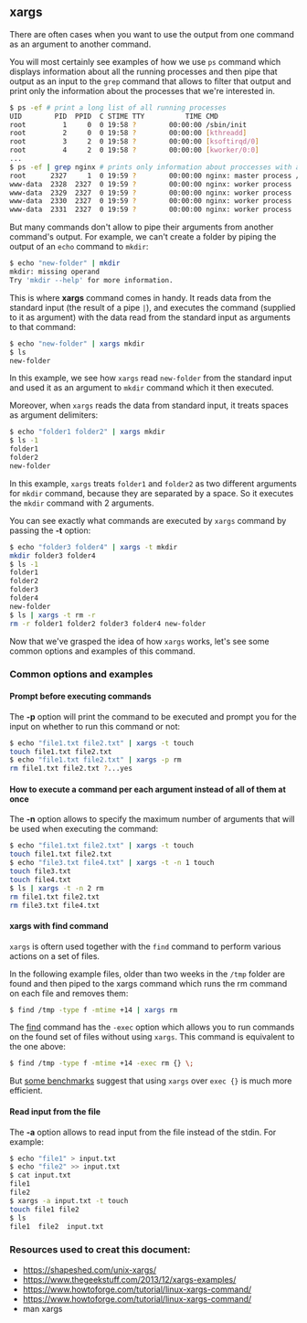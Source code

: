 ## xargs

There are often cases when you want to use the output from one command as an argument to another command.

You will most certainly see examples of how we use `ps` command which displays information about all the running processes and then pipe that output as an input to the `grep` command that allows to filter that output and print only the information about the processes that we're interested in.

```bash
$ ps -ef # print a long list of all running processes
UID        PID  PPID  C STIME TTY          TIME CMD
root         1     0  0 19:58 ?        00:00:00 /sbin/init
root         2     0  0 19:58 ?        00:00:00 [kthreadd]
root         3     2  0 19:58 ?        00:00:00 [ksoftirqd/0]
root         4     2  0 19:58 ?        00:00:00 [kworker/0:0]
...
$ ps -ef | grep nginx # prints only information about proccesses with a specific name
root      2327     1  0 19:59 ?        00:00:00 nginx: master process /usr/sbin/nginx
www-data  2328  2327  0 19:59 ?        00:00:00 nginx: worker process
www-data  2329  2327  0 19:59 ?        00:00:00 nginx: worker process
www-data  2330  2327  0 19:59 ?        00:00:00 nginx: worker process
www-data  2331  2327  0 19:59 ?        00:00:00 nginx: worker process
```

But many commands don't allow to pipe their arguments from another command's output. For example, we can't create a folder by piping the output of an `echo` command to `mkdir`:

```bash
$ echo "new-folder" | mkdir
mkdir: missing operand
Try 'mkdir --help' for more information.
```

This is where **xargs** command comes in handy. It reads data from the standard input (the result of a pipe `|`), and executes the command (supplied to it as argument) with the data read from the standard input as arguments to that command:

```bash
$ echo "new-folder" | xargs mkdir
$ ls
new-folder
```

In this example, we see how `xargs` read `new-folder` from the standard input and used it as an argument to `mkdir` command which it then executed.

Moreover, when `xargs` reads the data from standard input, it treats spaces as argument delimiters:

```bash
$ echo "folder1 folder2" | xargs mkdir
$ ls -1
folder1
folder2
new-folder
```

In this example, `xargs` treats `folder1` and `folder2` as two different arguments for `mkdir` command, because they are separated by a space. So it executes the `mkdir` command with 2 arguments.

You can see exactly what commands are executed by `xargs` command by passing the **-t** option:

```bash
$ echo "folder3 folder4" | xargs -t mkdir
mkdir folder3 folder4
$ ls -1
folder1
folder2
folder3
folder4
new-folder
$ ls | xargs -t rm -r
rm -r folder1 folder2 folder3 folder4 new-folder
```

Now that we've grasped the idea of how `xargs` works, let's see some common options and examples of this command.

### Common options and examples

#### Prompt before executing commands

The **-p** option will print the command to be executed and prompt you for the input on whether to run this command or not:

```bash
$ echo "file1.txt file2.txt" | xargs -t touch
touch file1.txt file2.txt
$ echo "file1.txt file2.txt" | xargs -p rm
rm file1.txt file2.txt ?...yes
```

#### How to execute a command per each argument instead of all of them at once

The **-n** option allows to specify the maximum number of arguments that will be used when executing the command:

```bash
$ echo "file1.txt file2.txt" | xargs -t touch
touch file1.txt file2.txt
$ echo "file3.txt file4.txt" | xargs -t -n 1 touch
touch file3.txt
touch file4.txt
$ ls | xargs -t -n 2 rm
rm file1.txt file2.txt
rm file3.txt file4.txt
```

#### xargs with find command

`xargs` is oftern used together with the `find` command to perform various actions on a set of files.

In the following example files, older than two weeks in the `/tmp` folder are found and then piped to the xargs command which runs the rm command on each file and removes them:

```bash
$ find /tmp -type f -mtime +14 | xargs rm
```

The [find](find.md) command has the `-exec` option which allows you to run commands on the found set of files without using `xargs`. This command is equivalent to the one above:

```bash
$ find /tmp -type f -mtime +14 -exec rm {} \;
```

But [some benchmarks](https://danielmiessler.com/blog/linux-xargs-vs-exec/) suggest that using `xargs` over `exec {}` is much more efficient.

#### Read input from the file

The **-a** option allows to read input from the file instead of the stdin. For example:

```bash
$ echo "file1" > input.txt
$ echo "file2" >> input.txt
$ cat input.txt
file1
file2
$ xargs -a input.txt -t touch
touch file1 file2
$ ls
file1  file2  input.txt
```

### Resources used to creat this document:

* https://shapeshed.com/unix-xargs/
* https://www.thegeekstuff.com/2013/12/xargs-examples/
* https://www.howtoforge.com/tutorial/linux-xargs-command/
* https://www.howtoforge.com/tutorial/linux-xargs-command/
* man xargs
